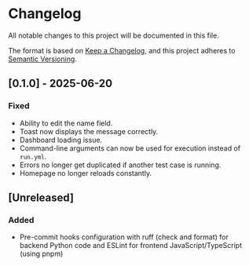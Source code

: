 # Changelog

All notable changes to this project will be documented in this file.

The format is based on [Keep a Changelog](https://keepachangelog.com/en/1.1.0/),
and this project adheres to [Semantic Versioning](https://semver.org/spec/v2.0.0.html).

## [0.1.0] - 2025-06-20

### Fixed
- Ability to edit the name field.
- Toast now displays the message correctly.
- Dashboard loading issue.
- Command-line arguments can now be used for execution instead of `run.yml`.
- Errors no longer get duplicated if another test case is running.
- Homepage no longer reloads constantly.

## [Unreleased]

### Added
- Pre-commit hooks configuration with ruff (check and format) for backend Python code and ESLint for frontend JavaScript/TypeScript (using pnpm)
